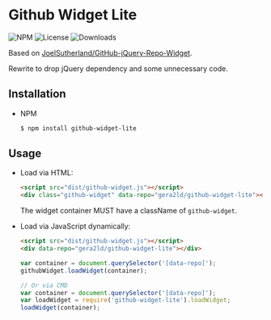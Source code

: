 Github Widget Lite
===

![NPM](https://img.shields.io/npm/v/github-widget-lite.svg)
![License](https://img.shields.io/npm/l/github-widget-lite.svg)
![Downloads](https://img.shields.io/npm/dt/github-widget-lite.svg)

Based on [JoelSutherland/GitHub-jQuery-Repo-Widget](https://github.com/JoelSutherland/GitHub-jQuery-Repo-Widget).

Rewrite to drop jQuery dependency and some unnecessary code.

Installation
---
* NPM

  ``` sh
  $ npm install github-widget-lite
  ```

Usage
---
* Load via HTML:

  ``` html
  <script src="dist/github-widget.js"></script>
  <div class="github-widget" data-repo="gera2ld/github-widget-lite"></div>
  ```

  The widget container MUST have a className of `github-widget`.

* Load via JavaScript dynamically:

  ``` html
  <script src="dist/github-widget.js"></script>
  <div data-repo="gera2ld/github-widget-lite"></div>
  ```

  ``` javascript
  var container = document.querySelector('[data-repo]');
  githubWidget.loadWidget(container);

  // Or via CMD
  var container = document.querySelector('[data-repo]');
  var loadWidget = require('github-widget-lite').loadWidget;
  loadWidget(container);
  ```
